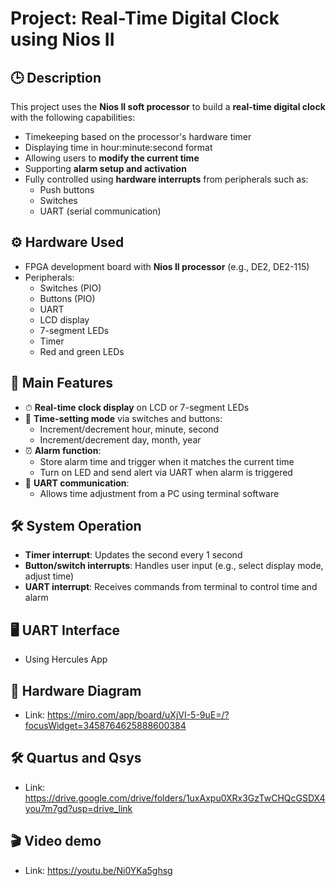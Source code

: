 # Project: Real-Time Digital Clock using Nios II

## 🕒 Description

This project uses the **Nios II soft processor** to build a **real-time digital clock** with the following capabilities:

- Timekeeping based on the processor's hardware timer
- Displaying time in hour:minute:second format
- Allowing users to **modify the current time**
- Supporting **alarm setup and activation**
- Fully controlled using **hardware interrupts** from peripherals such as:
  - Push buttons
  - Switches
  - UART (serial communication)

## ⚙️ Hardware Used

- FPGA development board with **Nios II processor** (e.g., DE2, DE2-115)
- Peripherals:
  - Switches (PIO)
  - Buttons (PIO)
  - UART
  - LCD display
  - 7-segment LEDs
  - Timer
  - Red and green LEDs

## 🧠 Main Features

- ⏱ **Real-time clock display** on LCD or 7-segment LEDs
- 🔧 **Time-setting mode** via switches and buttons:
  - Increment/decrement hour, minute, second
  - Increment/decrement day, month, year
- ⏰ **Alarm function**:
  - Store alarm time and trigger when it matches the current time
  - Turn on LED and send alert via UART when alarm is triggered
- 🔄 **UART communication**:
  - Allows time adjustment from a PC using terminal software

## 🛠 System Operation

- **Timer interrupt**: Updates the second every 1 second
- **Button/switch interrupts**: Handles user input (e.g., select display mode, adjust time)
- **UART interrupt**: Receives commands from terminal to control time and alarm

## 🖥 UART Interface
- Using Hercules App

## 🧩 Hardware Diagram
- Link: https://miro.com/app/board/uXjVI-5-9uE=/?focusWidget=3458764625888600384

## 🛠️ Quartus and Qsys
- Link: https://drive.google.com/drive/folders/1uxAxpu0XRx3GzTwCHQcGSDX4you7m7gd?usp=drive_link

## 🎬 Video demo
- Link: https://youtu.be/Ni0YKa5ghsg